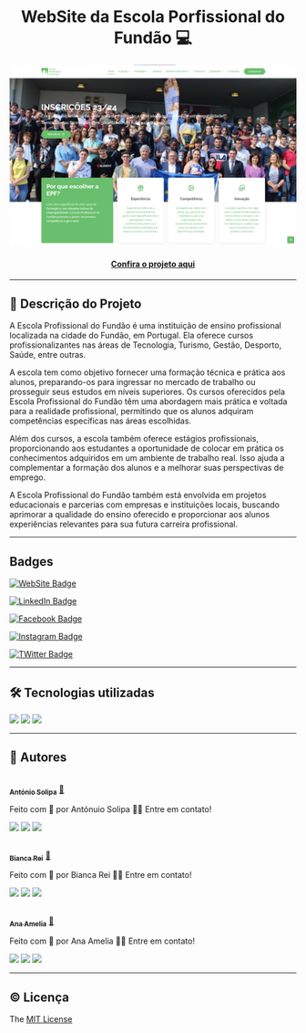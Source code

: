 <h1 align="center"> WebSite da Escola Porfissional do Fundão 💻</h1>

![Imagem do projeto finalizado](/assets/img/README.md/Imagem-do-Projeto-Finalizado.png)

<h4 align="center"><a href="#"> Confira o projeto aqui </a></h4>

---

## 🚀 Descrição do Projeto

A Escola Profissional do Fundão é uma instituição de ensino profissional localizada na cidade do Fundão, em Portugal. Ela oferece cursos profissionalizantes nas áreas de Tecnologia, Turismo, Gestão, Desporto, Saúde, entre outras.

A escola tem como objetivo fornecer uma formação técnica e prática aos alunos, preparando-os para ingressar no mercado de trabalho ou prosseguir seus estudos em níveis superiores. Os cursos oferecidos pela Escola Profissional do Fundão têm uma abordagem mais prática e voltada para a realidade profissional, permitindo que os alunos adquiram competências específicas nas áreas escolhidas.

Além dos cursos, a escola também oferece estágios profissionais, proporcionando aos estudantes a oportunidade de colocar em prática os conhecimentos adquiridos em um ambiente de trabalho real. Isso ajuda a complementar a formação dos alunos e a melhorar suas perspectivas de emprego.

A Escola Profissional do Fundão também está envolvida em projetos educacionais e parcerias com empresas e instituições locais, buscando aprimorar a qualidade do ensino oferecido e proporcionar aos alunos experiências relevantes para sua futura carreira profissional.

---

## Badges

[![WebSite Badge](https://img.shields.io/badge/WebSite-Escola%20Profissional%20do%20Fund%C3%A3o-green)](#)

[![LinkedIn Badge](https://img.shields.io/badge/LinkedIn-Escola%20Profissional%20do%20Fund%C3%A3o-green)](https://www.linkedin.com/school/escola-profissional-do-fund%C3%A3o/mycompany/)

[![Facebook Badge](https://img.shields.io/badge/Facebook-Escola%20Profissional%20do%20Fund%C3%A3o-green)](https://www.facebook.com/EscolaProfissionalFundao)

[![Instagram Badge](https://img.shields.io/badge/Instagram-Escola%20Profissional%20do%20Fund%C3%A3o-green)](https://www.instagram.com/escolaprofissionalfundao/)

[![TWitter Badge](https://img.shields.io/badge/Twitter-Escola%20Profissional%20do%20Fund%C3%A3o-green)](https://twitter.com/EPFundao)


---

## 🛠 Tecnologias utilizadas


  <img src="https://img.shields.io/badge/HTML5-E34F26?style=for-the-badge&logo=html5&logoColor=white" />
  <img src="https://img.shields.io/badge/CSS3-1572B6?style=for-the-badge&logo=css3&logoColor=white" />
  <img src="https://img.shields.io/badge/JavaScript-F7DF1E?style=for-the-badge&logo=javascript&logoColor=black" />


---

## 👥 Autores

<a href="https://github.com/asolipa365">
<img style="border-radius: 50%;" src="https://github.com/asolipa365.png" width="100px;" alt=""/>
<br />
<sub><b>António Solipa</b></sub></a> <a href="https://github.com/asolipa365" title="António Solipa">🚀</a>


Feito com 💙 por Antónuio Solipa 👋🏽 Entre em contato!

<a href="https://portifolio-gamma-self.vercel.app/" target="_blank"><img src="https://img.shields.io/badge/website-000000?style=for-the-badge&logo=About.me&logoColor=white" target="_blank"></a>
<a href="https://github.com/asolipa365" target="_blank"><img src="https://img.shields.io/badge/GitHub-000000?style=for-the-badge&logo=github&logoColor=white" target="_blank"></a>
<a href="https://www.linkedin.com/in/asolipa1" target="_blank"><img src="https://img.shields.io/badge/LinkedIn-000000?style=for-the-badge&logo=linkedin&logoColor=white" target="_blank"></a> 


<a href="https://github.com/biancarei2007">
 <img style="border-radius: 50%;" src="https://github.com/biancarei2007.png" width="100px;" alt=""/>
 <br />
 <sub><b>Bianca Rei</b></sub></a> <a href="https://github.com/biancarei2007" title="Bianca Rei">🚀</a>


Feito com 💜 por Bianca Rei 👋🏽 Entre em contato!

<a href="https://portfolio-sable-eta.vercel.app/" target="_blank"><img src="https://img.shields.io/badge/website-000000?style=for-the-badge&logo=About.me&logoColor=white" target="_blank"></a>
<a href="https://github.com/biancarei2007" target="_blank"><img src="https://img.shields.io/badge/GitHub-100000?style=for-the-badge&logo=github&logoColor=white" target="_blank"></a>
<a href="https://www.linkedin.com/in/biancarei2007/" target="_blank"><img src="https://img.shields.io/badge/LinkedIn-000000?style=for-the-badge&logo=linkedin&logoColor=white" target="_blank"></a> 

<a href="https://github.com/Anatchissingui">
 <img style="border-radius: 50%;" src="https://github.com/Anatchissingui.png" width="100px;" alt=""/>
 <br />
 <sub><b>Ana Amelia</b></sub></a> <a href="https://github.com/Anatchissingui" title="Ana Amelia">🚀</a>


Feito com 🧡 por Ana Amelia 👋🏽 Entre em contato!

<a href="https://portfolio-three-peach-38.vercel.app/" target="_blank"><img src="https://img.shields.io/badge/website-000000?style=for-the-badge&logo=About.me&logoColor=white" target="_blank"></a>
<a href="https://github.com/Anatchissingui" target="_blank"><img src="https://img.shields.io/badge/GitHub-100000?style=for-the-badge&logo=github&logoColor=white" target="_blank"></a>
<a href="https://www.linkedin.com/in/Anatchissingui/" target="_blank"><img src="https://img.shields.io/badge/LinkedIn-000000?style=for-the-badge&logo=linkedin&logoColor=white" target="_blank"></a> 

---

## &copy; Licença 

The [MIT License](/LICENSE)